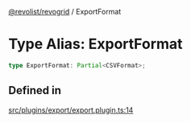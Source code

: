 [@revolist/revogrid](README.md) / ExportFormat

# Type Alias: ExportFormat

```ts
type ExportFormat: Partial<CSVFormat>;
```

## Defined in

[src/plugins/export/export.plugin.ts:14](https://github.com/revolist/revogrid/blob/13683f406d4444f1320602b1f5f5b66b213da3f8/src/plugins/export/export.plugin.ts#L14)
